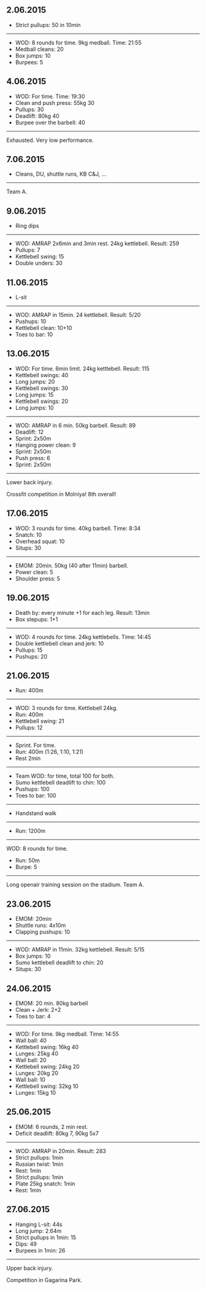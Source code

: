 ## 2.06.2015

* Strict pullups: 50 in 10min

---

* WOD: 8 rounds for time. 9kg medball. Time: 21:55
* Medball cleans: 20
* Box jumps: 10
* Burpees: 5

## 4.06.2015

* WOD: For time. Time: 19:30
* Clean and push press: 55kg 30
* Pullups: 30
* Deadlift: 80kg 40
* Burpee over the barbell: 40

---

Exhausted. Very low performance.

## 7.06.2015

* Cleans, DU, shuttle runs, KB C&J, ...

---

Team A.

## 9.06.2015

* Ring dips

---

* WOD: AMRAP 2x6min and 3min rest. 24kg kettlebell. Result: 259
* Pullups: 7
* Kettlebell swing: 15
* Double unders: 30

## 11.06.2015

* L-sit

---

* WOD: AMRAP in 15min. 24 kettlebell. Result: 5/20
* Pushups: 10
* Kettlebell clean: 10+10
* Toes to bar: 10

## 13.06.2015

* WOD: For time. 6min limit. 24kg kettlebell. Result: 115
* Kettlebell swings: 40
* Long jumps: 20
* Kettlebell swings: 30
* Long jumps: 15
* Kettlebell swings: 20
* Long jumps: 10

---

* WOD: AMRAP in 6 min. 50kg barbell. Result: 89
* Deadlift: 12
* Sprint: 2x50m
* Hanging power clean: 9
* Sprint: 2x50m
* Push press: 6
* Sprint: 2x50m

---

Lower back injury.

Crossfit competition in Molniya! 8th overall!

## 17.06.2015

* WOD: 3 rounds for time. 40kg barbell. Time: 8:34
* Snatch: 10
* Overhead squat: 10
* Situps: 30

---

* EMOM: 20min. 50kg (40 after 11min) barbell. 
* Power clean: 5
* Shoulder press: 5

## 19.06.2015

* Death by: every minute +1 for each leg. Result: 13min
* Box stepups: 1+1

---

* WOD: 4 rounds for time. 24kg kettlebells. Time: 14:45
* Double kettlebell clean and jerk: 10
* Pullups: 15
* Pushups: 20

## 21.06.2015

* Run: 400m

---

* WOD: 3 rounds for time. Kettlebell 24kg.
* Run: 400m
* Kettlebell swing: 21
* Pullups: 12

---

* Sprint. For time.
* Run: 400m (1:26, 1:10, 1:21)
* Rest 2min

---

* Team WOD: for time, total 100 for both.
* Sumo kettlebell deadlift to chin: 100
* Pushups: 100
* Toes to bar: 100

---

* Handstand walk

---

* Run: 1200m

---

WOD: 8 rounds for time.
* Run: 50m
* Burpe: 5

---

Long openair training session on the stadium. Team A.

## 23.06.2015

* EMOM: 20min
* Shuttle runs: 4x10m
* Clapping pushups: 10

---

* WOD: AMRAP in 11min. 32kg kettlebell. Result: 5/15
* Box jumps: 10
* Sumo kettlebell deadlift to chin: 20
* Situps: 30

## 24.06.2015

* EMOM: 20 min. 80kg barbell
* Clean + Jerk: 2+2
* Toes to bar: 4

---

* WOD: For time. 9kg medball. Time: 14:55
* Wall ball: 40
* Kettlebell swing: 16kg 40
* Lunges: 25kg 40
* Wall ball: 20
* Kettlebell swing: 24kg 20
* Lunges: 20kg 20
* Wall ball: 10
* Kettlebell swing: 32kg 10
* Lunges: 15kg 10

## 25.06.2015

* EMOM: 6 rounds, 2 min rest.
* Deficit deadlift: 80kg 7, 90kg 5x7

---

* WOD: AMRAP in 20min. Result: 283
* Strict pullups: 1min
* Russian twist: 1min
* Rest: 1min
* Strict pullups: 1min
* Plate 25kg snatch: 1min
* Rest: 1min

## 27.06.2015

* Hanging L-sit: 44s
* Long jump: 2.64m
* Strict pullups in 1min: 15
* Dips: 49
* Burpees in 1min: 26

---

Upper back injury.

Competition in Gagarina Park.